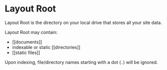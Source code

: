 # Layout Root

Layout Root is the directory on your local drive that stores all your site
data.

Layout Root may contain:
  - [[documents]]
  - indexable or static [[directories]]
  - [[static files]]

Upon indexing, file/directory names starting with a dot (`.`) will be
ignored.
